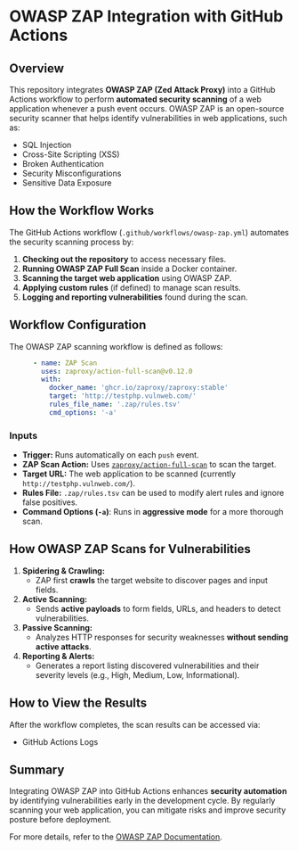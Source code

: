# OWASP ZAP Integration with GitHub Actions

## Overview
This repository integrates **OWASP ZAP (Zed Attack Proxy)** into a GitHub Actions workflow to perform **automated security scanning** of a web application whenever a push event occurs. OWASP ZAP is an open-source security scanner that helps identify vulnerabilities in web applications, such as:

- SQL Injection
- Cross-Site Scripting (XSS)
- Broken Authentication
- Security Misconfigurations
- Sensitive Data Exposure

## How the Workflow Works
The GitHub Actions workflow (`.github/workflows/owasp-zap.yml`) automates the security scanning process by:

1. **Checking out the repository** to access necessary files.
2. **Running OWASP ZAP Full Scan** inside a Docker container.
3. **Scanning the target web application** using OWASP ZAP.
4. **Applying custom rules** (if defined) to manage scan results.
5. **Logging and reporting vulnerabilities** found during the scan.

## Workflow Configuration

The OWASP ZAP scanning workflow is defined as follows:

```yaml
      - name: ZAP Scan
        uses: zaproxy/action-full-scan@v0.12.0
        with:
          docker_name: 'ghcr.io/zaproxy/zaproxy:stable'
          target: 'http://testphp.vulnweb.com/'
          rules_file_name: '.zap/rules.tsv'
          cmd_options: '-a'
```

### Inputs
- **Trigger:** Runs automatically on each `push` event.
- **ZAP Scan Action:** Uses [`zaproxy/action-full-scan`](https://github.com/zaproxy/action-full-scan) to scan the target.
- **Target URL:** The web application to be scanned (currently `http://testphp.vulnweb.com/`).
- **Rules File:** `.zap/rules.tsv` can be used to modify alert rules and ignore false positives.
- **Command Options (`-a`)**: Runs in **aggressive mode** for a more thorough scan.

## How OWASP ZAP Scans for Vulnerabilities

1. **Spidering & Crawling:**
   - ZAP first **crawls** the target website to discover pages and input fields.
2. **Active Scanning:**
   - Sends **active payloads** to form fields, URLs, and headers to detect vulnerabilities.
3. **Passive Scanning:**
   - Analyzes HTTP responses for security weaknesses **without sending active attacks**.
4. **Reporting & Alerts:**
   - Generates a report listing discovered vulnerabilities and their severity levels (e.g., High, Medium, Low, Informational).

## How to View the Results
After the workflow completes, the scan results can be accessed via:

- GitHub Actions Logs

## Summary
Integrating OWASP ZAP into GitHub Actions enhances **security automation** by identifying vulnerabilities early in the development cycle. By regularly scanning your web application, you can mitigate risks and improve security posture before deployment.

For more details, refer to the [OWASP ZAP Documentation](https://www.zaproxy.org/docs/).

